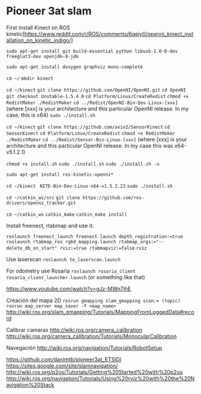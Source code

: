 # Pioneer 3at slam

First install Kinect on ROS kinetic[https://www.reddit.com/r/ROS/comments/6qejy0/openni_kinect_installation_on_kinetic_indigo/]

`sudo apt-get install git build-essential python libusb-1.0-0-dev freeglut3-dev openjdk-8-jdk`

`sudo apt-get install doxygen graphviz mono-complete`

`cd ~/`
`mkdir kinect`

`cd ~/kinect`
`git clone https://github.com/OpenNI/OpenNI.git`
`cd OpenNI`
`git checkout Unstable-1.5.4.0`
`cd Platform/Linux/CreateRedist`
`chmod +x RedistMaker`
`./RedistMaker`
`cd ../Redist/OpenNI-Bin-Dev-Linux-[xxx]`  
(where [xxx] is your architecture and this particular OpenNI release. In my case, this is x64)
`sudo ./install.sh`

`cd ~/kinect`
`git clone https://github.com/avin2/SensorKinect`
`cd SensorKinect`
`cd Platform/Linux/CreateRedist`
`chmod +x RedistMaker`
`./RedistMaker`
`cd ../Redist/Sensor-Bin-Linux-[xxx]`
(where [xxx] is your architecture and this particular OpenNI release. In my case this was x64-v5.1.2.1)

`chmod +x install.sh`
`sudo ./install.sh`
`sudo ./install.sh -u`

`sudo apt-get install ros-kinetic-openni*`

`cd ~/kinect `
`NITE-Bin-Dev-Linux-x64-v1.5.2.23`
`sudo ./install.sh`

`cd ~/catkin_ws/src`
`git clone https://github.com/ros-drivers/openni_tracker.git`

`cd ~/catkin_ws`
`catkin_make`
`catkin_make install`

Install freenect, rtabmap and use it:

`roslaunch freenect_launch freenect.launch depth_registration:=true`
`roslaunch rtabmap_ros rgbd_mapping.launch rtabmap_args:="--delete_db_on_start" rviz:=true rtabmapviz:=false`
`rviz`

Use laserscan
`roslaunch to_laserscan.launch`


For odometry use Rosaria
`roslaunch rosaria_client rosaria_client_launcher.launch` (or something like that)

https://www.youtube.com/watch?v=gJz-MWn7jhE

Creación del mapa 2D
`rosrun gmapping slam_gmapping scan:= (topic)`
`rosrun map_server map_saver -f <map_name>`
http://wiki.ros.org/slam_gmapping/Tutorials/MappingFromLoggedData#record

Calibrar camaras
http://wiki.ros.org/camera_calibration
http://wiki.ros.org/camera_calibration/Tutorials/MonocularCalibration

Navegación
http://wiki.ros.org/navigation/Tutorials/RobotSetup




https://github.com/danimtb/pioneer3at_ETSIDI
https://sites.google.com/site/slamnavigation/
http://wiki.ros.org/p2os/Tutorials/Getting%20Started%20with%20p2os
http://wiki.ros.org/navigation/Tutorials/Using%20rviz%20with%20the%20Navigation%20Stack



